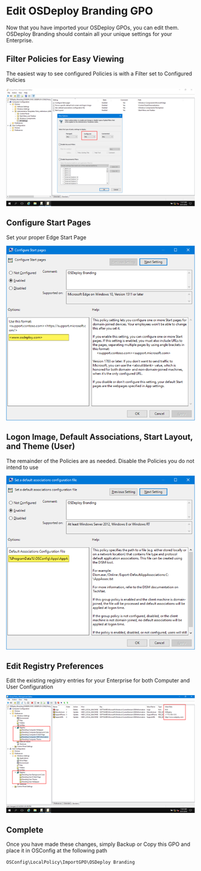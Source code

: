 # Edit OSDeploy Branding GPO

Now that you have imported your OSDeploy GPOs, you can edit them.  OSDeploy Branding should contain all your unique settings for your Enterprise.

## Filter Policies for Easy Viewing

The easiest way to see configured Policies is with a Filter set to Configured Policies

![](../../../.gitbook/assets/2018-08-31_13-37-06.png)

## Configure Start Pages

Set your proper Edge Start Page

![](../../../.gitbook/assets/2018-08-31_13-38-16.png)

## Logon Image, Default Associations, Start Layout, and Theme \(User\)

The remainder of the Policies are as needed.  Disable the Policies you do not intend to use

![](../../../.gitbook/assets/2018-08-31_13-39-26.png)

## Edit Registry Preferences

Edit the existing registry entries for your Enterprise for both Computer and User Configuration

![](../../../.gitbook/assets/2018-08-31_13-42-11.png)

## Complete

Once you have made these changes, simply Backup or Copy this GPO and place it in OSConfig at the following path

```text
OSConfig\LocalPolicy\ImportGPO\OSDeploy Branding
```



